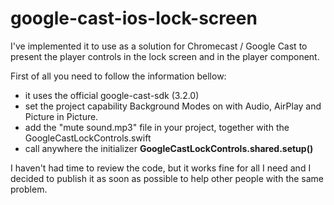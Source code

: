 # google-cast-ios-lock-screen

I've implemented it to use as a solution for Chromecast / Google Cast to present the player controls in the lock screen and in the player component.

First of all you need to follow the information bellow: 
* it uses the official google-cast-sdk (3.2.0)
* set the project capability Background Modes on with Audio, AirPlay and Picture in Picture.
* add the "mute sound.mp3" file in your project, together with the GoogleCastLockControls.swift
* call anywhere the initializer **GoogleCastLockControls.shared.setup()**

I haven't had time to review the code, but it works fine for all I need and I decided to publish it as soon as possible to help other people with the same problem. 
